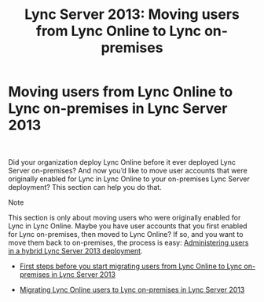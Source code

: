 ﻿---
title: 'Lync Server 2013: Moving users from Lync Online to Lync on-premises'
TOCTitle: Moving users from Lync Online to Lync on-premises
ms:assetid: 55733bb5-6742-4daf-8db5-1c5df86f4cea
ms:mtpsurl: https://technet.microsoft.com/en-us/library/Dn689117(v=OCS.15)
ms:contentKeyID: 62258122
ms.date: 07/23/2014
mtps_version: v=OCS.15
---

# Moving users from Lync Online to Lync on-premises in Lync Server 2013

 


Did your organization deploy Lync Online before it ever deployed Lync Server on-premises? And now you’d like to move user accounts that were originally enabled for Lync in Lync Online to your on-premises Lync Server deployment? This section can help you do that.


> [!NOTE]
> This section is only about moving users who were originally enabled for Lync in Lync Online. Maybe you have user accounts that you first enabled for Lync on-premises, then moved to Lync Online? If so, and you want to move them back to on-premises, the process is easy: <A href="lync-server-2013-administering-users-in-a-hybrid-deployment.md">Administering users in a hybrid Lync Server 2013 deployment</A>.



  - [First steps before you start migrating users from Lync Online to Lync on-premises in Lync Server 2013](lync-server-2013-first-steps-before-you-start-migrating-users-from-lync-online-to-lync-on-premises.md)

  - [Migrating Lync Online users to Lync on-premises in Lync Server 2013](lync-server-2013-migrating-lync-online-users-to-lync-on-premises.md)

